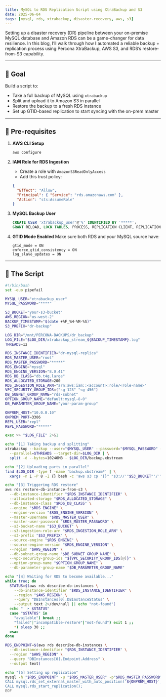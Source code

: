 ```yaml
---
title: MySQL to RDS Replication Script using XtraBackup and S3
date: 2025-06-04
tags: [mysql, rds, xtrabackup, disaster-recovery, aws, s3]
---
```


Setting up a disaster recovery (DR) pipeline between your on-premise MySQL database and Amazon RDS can be a game-changer for data resilience. In this blog, I’ll walk through how I automated a reliable backup + replication process using Percona XtraBackup, AWS S3, and RDS’s restore-from-S3 capability.

---

## 🧭 Goal

Build a script to:

- Take a full backup of MySQL using `xtrabackup`
- Split and upload it to Amazon S3 in parallel
- Restore the backup to a fresh RDS instance
- Set up GTID-based replication to start syncing with the on-prem master

---

## 🔧 Pre-requisites

1. **AWS CLI Setup**
    ```bash
    aws configure
    ```

2. **IAM Role for RDS Ingestion**
    - Create a role with `AmazonS3ReadOnlyAccess`
    - Add this trust policy:
    ```json
    {
      "Effect": "Allow",
      "Principal": { "Service": "rds.amazonaws.com" },
      "Action": "sts:AssumeRole"
    }
    ```

3. **MySQL Backup User**
    ```sql
    CREATE USER 'xtrabackup_user'@'%' IDENTIFIED BY '*****';
    GRANT RELOAD, LOCK TABLES, PROCESS, REPLICATION CLIENT, REPLICATION SLAVE, BACKUP_ADMIN ON *.* TO 'xtrabackup_user'@'%';
    ```

4. **GTID Mode Enabled**
    Make sure both RDS and your MySQL source have:
    ```
    gtid_mode = ON
    enforce_gtid_consistency = ON
    log_slave_updates = ON
    ```

---

## 📝 The Script

```bash
#!/bin/bash
set -euo pipefail

MYSQL_USER="xtrabackup_user"
MYSQL_PASSWORD="****"

S3_BUCKET="your-s3-bucket"
AWS_REGION="us-west-2"
BACKUP_TIMESTAMP="$(date +%F_%H-%M-%S)"
S3_PREFIX="dr-backup"

LOG_DIR="/mnt/PERCONA-BACKUPS/dr_backup"
LOG_FILE="$LOG_DIR/xtrabackup_stream_${BACKUP_TIMESTAMP}.log"
THREADS=12

RDS_INSTANCE_IDENTIFIER="dr-mysql-replica"
RDS_MASTER_USER="root"
RDS_MASTER_PASSWORD="*****"
RDS_ENGINE="mysql"
RDS_ENGINE_VERSION="8.0.41"
RDS_DB_CLASS="db.t4g.large"
RDS_ALLOCATED_STORAGE=200
RDS_INGESTION_ROLE_ARN="arn:aws:iam::<account>:role/<role-name>"
VPC_SECURITY_GROUP_IDS=("sg-123" "sg-456")
DB_SUBNET_GROUP_NAME="rds-subnet"
OPTION_GROUP_NAME="default:mysql-8-0"
DB_PARAMETER_GROUP_NAME="your-param-group"

ONPREM_HOST="10.0.0.10"
ONPREM_PORT=3306
REPL_USER="repl"
REPL_PASSWORD="*****"

exec >> "$LOG_FILE" 2>&1

echo "[1] Taking backup and splitting"
xtrabackup --backup --user="$MYSQL_USER" --password="$MYSQL_PASSWORD" --stream=xbstream \
  --parallel=$THREADS --target-dir=$LOG_DIR | \
  split -d --bytes=10240MB - $LOG_DIR/backup.xbstream

echo "[2] Uploading parts in parallel"
find $LOG_DIR -type f -name 'backup.xbstream*' | \
  xargs -n 1 -P 8 -I {} bash -c 'aws s3 cp "{}" "s3://'"$S3_BUCKET"'/'"$S3_PREFIX"'/" --sse AES256 --region '"$AWS_REGION"

echo "[3] Triggering RDS restore"
aws rds restore-db-instance-from-s3 \
  --db-instance-identifier "$RDS_INSTANCE_IDENTIFIER" \
  --allocated-storage "$RDS_ALLOCATED_STORAGE" \
  --db-instance-class "$RDS_DB_CLASS" \
  --engine "$RDS_ENGINE" \
  --engine-version "$RDS_ENGINE_VERSION" \
  --master-username "$RDS_MASTER_USER" \
  --master-user-password "$RDS_MASTER_PASSWORD" \
  --s3-bucket-name "$S3_BUCKET" \
  --s3-ingestion-role-arn "$RDS_INGESTION_ROLE_ARN" \
  --s3-prefix "$S3_PREFIX" \
  --source-engine "$RDS_ENGINE" \
  --source-engine-version "$RDS_ENGINE_VERSION" \
  --region "$AWS_REGION" \
  --db-subnet-group-name "$DB_SUBNET_GROUP_NAME" \
  --vpc-security-group-ids "${VPC_SECURITY_GROUP_IDS[@]}" \
  --option-group-name "$OPTION_GROUP_NAME" \
  --db-parameter-group-name "$DB_PARAMETER_GROUP_NAME"

echo "[4] Waiting for RDS to become available..."
while true; do
  STATUS=$(aws rds describe-db-instances \
    --db-instance-identifier "$RDS_INSTANCE_IDENTIFIER" \
    --region "$AWS_REGION" \
    --query "DBInstances[0].DBInstanceStatus" \
    --output text 2>/dev/null || echo "not-found")
  echo "  ➤ $STATUS"
  case "$STATUS" in
    "available") break ;; 
    "failed"|"incompatible-restore"|"not-found") exit 1 ;; 
    *) sleep 30 ;;
  esac
done

RDS_ENDPOINT=$(aws rds describe-db-instances \
  --db-instance-identifier "$RDS_INSTANCE_IDENTIFIER" \
  --region "$AWS_REGION" \
  --query "DBInstances[0].Endpoint.Address" \
  --output text)

echo "[5] Setting up replication"
mysql -h "$RDS_ENDPOINT" -u "$RDS_MASTER_USER" -p"$RDS_MASTER_PASSWORD" <<EOF
CALL mysql.rds_set_external_master_with_auto_position('${ONPREM_HOST}', ${ONPREM_PORT}, '${REPL_USER}', '${REPL_PASSWORD}', 0, 0);
CALL mysql.rds_start_replication();
EOF
